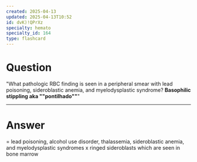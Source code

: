 ```yaml
---
created: 2025-04-13
updated: 2025-04-13T10:52
id: dvK)!QPrXz
specialty: hemato
specialty_id: 164
type: flashcard
---
```


# Question
"What pathologic RBC finding is seen in a peripheral smear with lead poisoning, sideroblastic anemia, and myelodysplastic syndrome?    **Basophilic stippling aka ""pontilhado""**"

---

# Answer
= lead poisoning, alcohol use disorder, thalassemia, sideroblastic anemia, and myelodysplastic syndromes    x ringed sideroblasts which are seen in bone marrow